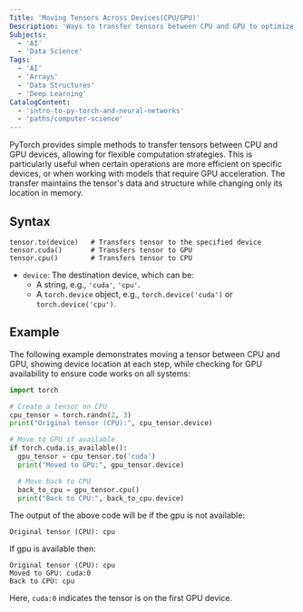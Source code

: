 ```yaml
---
Title: 'Moving Tensors Across Devices(CPU/GPU)'
Description: 'Ways to transfer tensors between CPU and GPU to optimize performance by executing operations on the most suitable hardware while maintaining data integrity.'
Subjects:
  - 'AI'
  - 'Data Science'
Tags:
  - 'AI'
  - 'Arrays'
  - 'Data Structures'
  - 'Deep Learning'
CatalogContent:
  - 'intro-to-py-torch-and-neural-networks'
  - 'paths/computer-science'
---
```


PyTorch provides simple methods to transfer tensors between CPU and GPU devices, allowing for flexible computation strategies. This is particularly useful when certain operations are more efficient on specific devices, or when working with models that require GPU acceleration. The transfer maintains the tensor's data and structure while changing only its location in memory.

## Syntax

```pseudo
tensor.to(device)   # Transfers tensor to the specified device
tensor.cuda()       # Transfers tensor to GPU
tensor.cpu()        # Transfers tensor to CPU
```

- `device`: The destination device, which can be:
  - A string, e.g., `'cuda'`, `'cpu'`.
  - A `torch.device` object, e.g., `torch.device('cuda')` or `torch.device('cpu')`.

## Example

The following example demonstrates moving a tensor between CPU and GPU, showing device location at each step, while checking for GPU availability to ensure code works on all systems:

```py
import torch

# Create a tensor on CPU
cpu_tensor = torch.randn(2, 3)
print("Original tensor (CPU):", cpu_tensor.device)

# Move to GPU if available
if torch.cuda.is_available():
  gpu_tensor = cpu_tensor.to('cuda')
  print("Moved to GPU:", gpu_tensor.device)

  # Move back to CPU
  back_to_cpu = gpu_tensor.cpu()
  print("Back to CPU:", back_to_cpu.device)
```

The output of the above code will be if the gpu is not available:

```shell
Original tensor (CPU): cpu
```

If gpu is available then:

```shell
Original tensor (CPU): cpu
Moved to GPU: cuda:0
Back to CPU: cpu
```

Here, `cuda:0` indicates the tensor is on the first GPU device.
